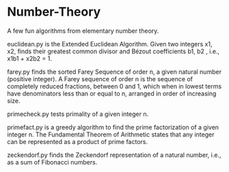# Number-Theory
A few fun algorithms from elementary number theory.

euclidean.py is the Extended Euclidean Algorithm. Given two integers x1, x2, finds their greatest common divisor and Bézout coefficients b1, b2 , i.e., x1b1 + x2b2 = 1.

farey.py finds the sorted Farey Sequence of order n, a given natural number (positive integer). A Farey sequence of order n is the sequence of completely reduced fractions, between 0 and 1, which when in lowest terms have denominators less than or equal to n, arranged in order of increasing size.

primecheck.py tests primality of a given integer n.

primefact.py is a greedy algorithm to find the prime factorization of a given integer n. The Fundamental Theorem of Arithmetic states that any integer can be represented as a product of prime factors.

zeckendorf.py finds the Zeckendorf representation of a natural number, i.e., as a sum of Fibonacci numbers.
